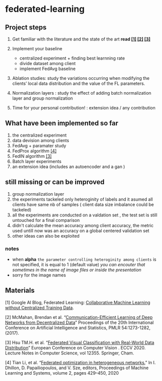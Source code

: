 # federated-learning

## Project steps
1. Get familiar with the literature and the state of the art **read [[1]](#1) [[2]](#2) [[3]](#3)**

2. Implement your baseline
   - centralized experiment + finding best learnning rate
   - divide dataset among client
   - implement FedAvg baseline

3. Ablation studies: study the variations occurring when modifying the clients’ local data distribution and the value of the FL parameters.
4. Normalization layers : study the effect of adding batch normalization layer and group normalization
5. Time for your personal contribution! : extension idea / any contribution

## What have been implemented so far
1. the centralized experiment 
2. data devision among clients 
3. FedAvg + paramater study
4. FedProx algorithm [[4]](#4)
5. FedIN algorithm [[3]](#3)
6. Batch layer experiments
7. an extension idea (includes an autoencoder and a gan )

## still missing or can be improved
1. group normalization layer
2. the experiments tackeled only heteroginity of labels and it asumed all clients have same nb of samples ( client data size imbalance could be tackeled)
3. all the experiments are conducted on a valdation set , the test set is still untouched for a final comparison 
4. didn't calculate the mean accuracy among client accuracy, the metric used untill now was an accuracy on a global centered validation set
5. other ideas can also be exploited

### notes
- when **alpha** `the parameter controlling heteroginity among clients` is not specified, it is equal to 1 (default value) *you can encouter that sometimes in the name of image files or inside the presentation*
- sorry for the image names

## Materials
<a id="1">[1]</a> Google AI Blog, Federated Learning: [Collaborative Machine Learning without Centralized
Training Data](https://ai.googleblog.com/2017/04/federated-learning-collaborative.html).

<a id="2">[2]</a> McMahan, Brendan et al. “[Communication-Efficient Learning of Deep Networks from
Decentralized Data](https://arxiv.org/abs/1602.05629)” Proceedings of the 20th International Conference on Artificial Intelligence
and Statistics, PMLR 54:1273-1282, (2017).

<a id="3">[3]</a> Hsu TM.H. et al. “[Federated Visual Classification with Real-World Data Distribution](https://arxiv.org/abs/2003.08082)” European
Conference on Computer Vision . ECCV 2020. Lecture Notes in Computer Science, vol 12355.
Springer, Cham.

<a id="4">[4]</a> Tian Li, et al. “[Federated optimization in heterogeneous networks.](https://arxiv.org/abs/1812.06127)” In I. Dhillon, D.
Papailiopoulos, and V. Sze, editors, Proceedings of Machine Learning and Systems, volume 2,
pages 429–450, 2020

